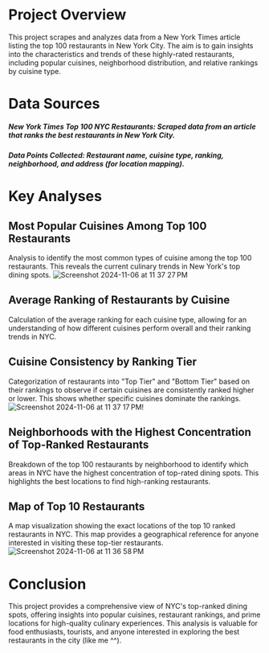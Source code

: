# Project Overview
This project scrapes and analyzes data from a New York Times article listing the top 100 restaurants in New York City. The aim is to gain insights into the characteristics and trends of these highly-rated restaurants, including popular cuisines, neighborhood distribution, and relative rankings by cuisine type.
# Data Sources
##### New York Times Top 100 NYC Restaurants: Scraped data from an article that ranks the best restaurants in New York City.
##### Data Points Collected: Restaurant name, cuisine type, ranking, neighborhood, and address (for location mapping).
# Key Analyses
## Most Popular Cuisines Among Top 100 Restaurants
Analysis to identify the most common types of cuisine among the top 100 restaurants. This reveals the current culinary trends in New York's top dining spots.
![Screenshot 2024-11-06 at 11 37 27 PM](https://github.com/user-attachments/assets/70e9611d-6409-411f-9e69-ca33de8668bb)
## Average Ranking of Restaurants by Cuisine
Calculation of the average ranking for each cuisine type, allowing for an understanding of how different cuisines perform overall and their ranking trends in NYC.
## Cuisine Consistency by Ranking Tier
Categorization of restaurants into "Top Tier" and "Bottom Tier" based on their rankings to observe if certain cuisines are consistently ranked higher or lower. This shows whether specific cuisines dominate the rankings.
![Screenshot 2024-11-06 at 11 37 17 PM](https://github.com/user-attachments/assets/18e1f68c-a80c-43a1-9ebe-2e1ded93432a)!
## Neighborhoods with the Highest Concentration of Top-Ranked Restaurants
Breakdown of the top 100 restaurants by neighborhood to identify which areas in NYC have the highest concentration of top-rated dining spots. This highlights the best locations to find high-ranking restaurants.
## Map of Top 10 Restaurants
A map visualization showing the exact locations of the top 10 ranked restaurants in NYC. This map provides a geographical reference for anyone interested in visiting these top-tier restaurants.
![Screenshot 2024-11-06 at 11 36 58 PM](https://github.com/user-attachments/assets/78d179b9-3535-48b5-9633-39b2f85187bf)
# Conclusion
This project provides a comprehensive view of NYC's top-ranked dining spots, offering insights into popular cuisines, restaurant rankings, and prime locations for high-quality culinary experiences. This analysis is valuable for food enthusiasts, tourists, and anyone interested in exploring the best restaurants in the city (like me ^^).
